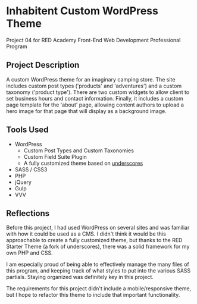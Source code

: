 # Inhabitent Custom WordPress Theme

Project 04 for RED Academy Front-End Web Development Professional Program

## Project Description

A custom WordPress theme for an imaginary camping store. The site includes custom post types ('products' and 'adventures') and a custom taxonomy ('product type'). There are two custom widgets to allow client to set business hours and contact information.  Finally, it includes a custom page template for the 'about' page, allowing content authors to upload a hero image for that page that will display as a background image.

## Tools Used

* WordPress
  * Custom Post Types and Custom Taxonomies
  * Custom Field Suite Plugin
  * A fully customized theme based on [underscores](https://github.com/automattic/_s)
* SASS / CSS3
* PHP
* jQuery
* Gulp
* VVV

## Reflections

Before this project, I had used WordPress on several sites and was familiar with how it could be used as a CMS. I didn't think it would be this approachable to create a fully customized theme, but thanks to the RED Starter Theme (a fork of underscores), there was a solid framework for my own PHP and CSS.

I am especially proud of being able to effectively manage the many files of this program, and keeping track of what styles to put into the various SASS partials. Staying organized was definitely key in this project.

The requirements for this project didn't include a mobile/responsive theme, but I hope to refactor this theme to include that important functionality. 
